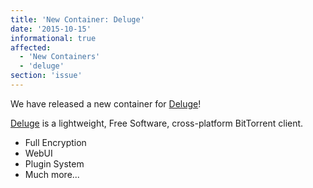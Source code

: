 ```yaml
---
title: 'New Container: Deluge'
date: '2015-10-15'
informational: true
affected:
  - 'New Containers'
  - 'deluge'
section: 'issue'
---
```

We have released a new container for [Deluge](https://github.com/linuxserver/docker-deluge)!

[Deluge](http://deluge-torrent.org/) is a lightweight, Free Software, cross-platform BitTorrent client.

* Full Encryption
* WebUI
* Plugin System
* Much more...
